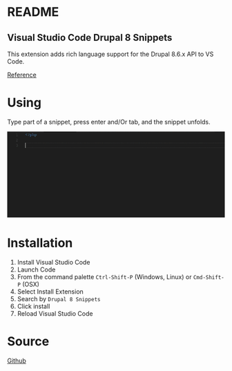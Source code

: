 # README
## Visual Studio Code Drupal 8 Snippets
 
This extension adds rich language support for the Drupal 8.6.x API to VS Code.

[Reference](https://api.drupal.org/api/drupal/core%21core.api.php/group/hooks/8.6.x)


# Using
Type part of a snippet, press enter and/Or tab, and the snippet unfolds.

![alt text](https://raw.githubusercontent.com/dssiqueira/drupal-8-snippets-vs-code/master/images/vs-drupal-8-snippets.gif "Snippets Drupal 8")

# Installation

1. Install Visual Studio Code
2. Launch Code
3. From the command palette `Ctrl-Shift-P` (Windows, Linux) or `Cmd-Shift-P` (OSX)
4. Select Install Extension
5. Search by `Drupal 8 Snippets`
6. Click install
7. Reload Visual Studio Code

# Source
[Github](https://github.com/dssiqueira/drupal-8-snippets-vs-code)
